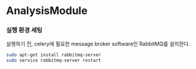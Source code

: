 # AnalysisModule

### 실행 환경 세팅

실행하기 전, celery에 필요한 message broker software인 RabbitMQ를 설치한다.

```bash
sudo apt-get install rabbitmq-server
sudo service rabbitmq-server restart
```
